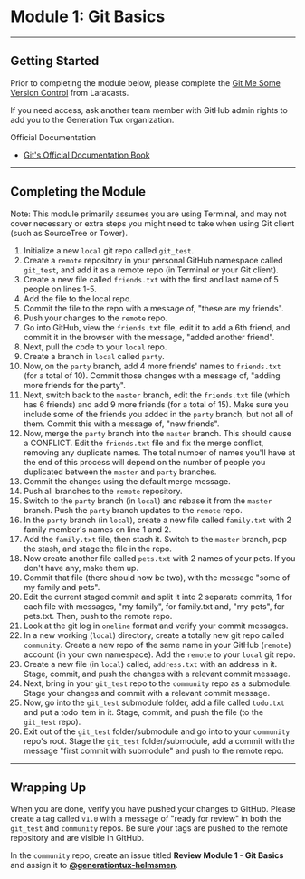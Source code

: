 # Module 1: Git Basics

***

## Getting Started

Prior to completing the module below, please complete the [Git Me Some Version Control](https://laracasts.com/series/git-me-some-version-control) from Laracasts.

If you need access, ask another team member with GitHub admin rights to add you to the Generation Tux organization.

Official Documentation

- [Git's Official Documentation Book](http://git-scm.com/book)

***

## Completing the Module

Note: This module primarily assumes you are using Terminal, and may not cover necessary or extra steps you might need to take when using Git client (such as SourceTree or Tower).

1. Initialize a new `local` git repo called `git_test`.
2. Create a `remote` repository in your personal GitHub namespace called `git_test`, and add it as a remote repo (in Terminal or your Git client).
3. Create a new file called `friends.txt` with the first and last name of 5 people on lines 1-5.
4. Add the file to the local repo.
5. Commit the file to the repo with a message of, "these are my friends".
6. Push your changes to the `remote` repo.
7. Go into GitHub, view the `friends.txt` file, edit it to add a 6th friend, and commit it in the browser with the message, "added another friend".
8. Next, pull the code to your `local` repo.
9. Create a branch in `local` called `party`.
10. Now, on the `party` branch, add 4 more friends' names to `friends.txt` (for a total of 10). Commit those changes with a message of, "adding more friends for the party".
11. Next, switch back to the `master` branch, edit the `friends.txt` file (which has 6 friends) and add 9 more friends (for a total of 15). Make sure you include some of the friends you added in the `party` branch, but not all of them.  Commit this with a message of, "new friends".
12. Now, merge the `party` branch into the `master` branch. This should cause a CONFLICT. Edit the `friends.txt` file and fix the merge conflict, removing any duplicate names. The total number of names you'll have at the end of this process will depend on the number of people you duplicated between the `master` and `party` branches.
13. Commit the changes using the default merge message.
14. Push all branches to the `remote` repository.
15. Switch to the `party` branch (in `local`) and rebase it from the `master` branch. Push the `party` branch updates to the `remote` repo.
16. In the `party` branch (in `local`), create a new file called `family.txt` with 2 family member's names on line 1 and 2.
17. Add the `family.txt` file, then stash it. Switch to the `master` branch, pop the stash, and stage the file in the repo.
18. Now create another file called `pets.txt` with 2 names of your pets. If you don't have any, make them up.
19. Commit that file (there should now be two), with the message "some of my family and pets".
20. Edit the current staged commit and split it into 2 separate commits, 1 for each file with messages, "my family", for family.txt and, "my pets", for pets.txt. Then, push to the remote repo.
21. Look at the git log in `oneline` format and verify your commit messages.
22. In a new working (`local`) directory, create a totally new git repo called `community`. Create a new repo of the same name in your GitHub (`remote`) account (in your own namespace). Add the `remote` to your `local` git repo.
23. Create a new file (in `local`) called, `address.txt` with an address in it. Stage, commit, and push the changes with a relevant commit message.
24. Next, bring in your `git_test` repo to the `community` repo as a submodule. Stage your changes and commit with a relevant commit message.
25. Now, go into the `git_test` submodule folder, add a file called `todo.txt` and put a todo item in it. Stage, commit, and push the file (to the `git_test` repo).
26. Exit out of the `git_test` folder/submodule and go into to your `community` repo's root. Stage the `git_test` folder/submodule, add a commit with the message "first commit with submodule" and push to the remote repo.

***

## Wrapping Up

When you are done, verify you have pushed your changes to GitHub. Please create a tag called `v1.0` with a message of "ready for review" in both the `git_test` and `community` repos. Be sure your tags are pushed to the remote repository and are visible in GitHub.

In the `community` repo, create an issue titled **Review Module 1 - Git Basics** and assign it to [**@generationtux-helmsmen**](https://github.com/generationtux-helmsmen).